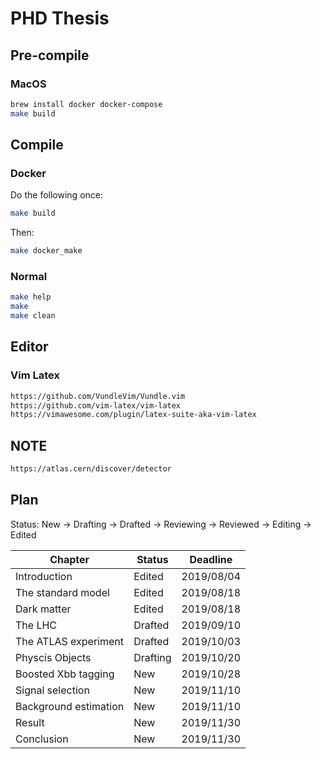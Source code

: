 # PHD Thesis

## Pre-compile
### MacOS
```bash
brew install docker docker-compose
make build
```

## Compile

### Docker
Do the following once:  
```bash
make build
```

Then:  
```bash
make docker_make
```

### Normal
```bash
make help
make
make clean
```

## Editor

### Vim Latex

```bash
https://github.com/VundleVim/Vundle.vim
https://github.com/vim-latex/vim-latex
https://vimawesome.com/plugin/latex-suite-aka-vim-latex
```

## NOTE
```bash
https://atlas.cern/discover/detector
```

## Plan
Status: New -> Drafting -> Drafted -> Reviewing -> Reviewed -> Editing -> Edited  


| Chapter               | Status    | Deadline   |
|-----------------------|-----------|------------|
| Introduction          | Edited    | 2019/08/04 |
| The standard model    | Edited    | 2019/08/18 |
| Dark matter           | Edited    | 2019/08/18 |
| The LHC               | Drafted   | 2019/09/10 |
| The ATLAS experiment  | Drafted   | 2019/10/03 |
| Physcis Objects       | Drafting  | 2019/10/20 |
| Boosted Xbb tagging   | New       | 2019/10/28 |
| Signal selection      | New       | 2019/11/10 |
| Background estimation | New       | 2019/11/10 |
| Result                | New       | 2019/11/30 |
| Conclusion            | New       | 2019/11/30 |
